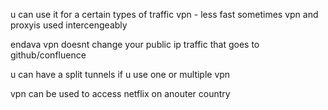 u can use it for a certain types of traffic
vpn - less fast
sometimes vpn and proxyis used intercengeably


endava vpn doesnt change your public ip
traffic that goes to github/confluence

u can have a split tunnels if u use one or multiple vpn

vpn can be used to access netflix on anouter country